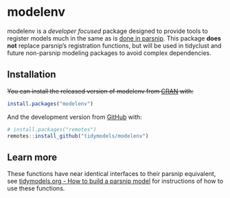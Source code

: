 
<!-- README.md is generated from README.Rmd. Please edit that file -->

# modelenv

<!-- badges: start -->
<!-- badges: end -->

modelenv is a *developer focused* package designed to provide tools to
register models much in the same as is [done in
parsnip](https://parsnip.tidymodels.org/reference/set_new_model.html).
This package **does not** replace parsnip’s registration functions, but
will be used in tidyclust and future non-parsnip modeling packages to
avoid complex dependencies.

## Installation

~~You can install the released version of modelenv from
[CRAN](https://CRAN.R-project.org) with:~~

``` r
install.packages("modelenv")
```

And the development version from [GitHub](https://github.com/) with:

``` r
# install.packages("remotes")
remotes::install_github("tidymodels/modelenv")
```

## Learn more

These functions have near identical interfaces to their parsnip
equivalent, see [tidymodels.org - How to build a parsnip
model](https://www.tidymodels.org/learn/develop/models/) for
instructions of how to use these functions.
